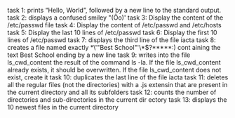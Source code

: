 task 1: prints “Hello, World”, followed by a new line to the standard output.
task 2: displays a confused smiley "(Ôo)'
task 3: Display the content of the /etc/passwd file
task 4: Display the content of /etc/passwd and /etc/hosts
task 5: Display the last 10 lines of /etc/passwd
task 6: Display the first 10 lines of /etc/passwd
task 7: displays the third line of the file iacta
task 8: creates a file named exactly \*\\'"Best School"\'\\*$\?\*\*\*\*\*:) cont       	aining the text Best School ending by a new line
task 9: writes into the file ls_cwd_content the result of the command ls -la. If 	the file ls_cwd_content already exists, it should be overwritten. If the 	file ls_cwd_content does not exist, create it
task 10: duplicates the last line of the file iacta
task 11: deletes all the regular files (not the directories) with a .js extensin 	 that are present in the current directory and all its subfolders
task 12: counts the number of directories and sub-directories in the current dir	 ectory
task 13: displays the 10 newest files in the current directory
